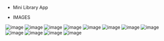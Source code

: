 - Mini Library App

- IMAGES

![image](https://user-images.githubusercontent.com/109745174/232337996-b2db5307-4e80-4625-a582-1b48050bf764.png)
![image](https://user-images.githubusercontent.com/109745174/232338008-c461cb2f-fd1a-4e11-9043-7d9e66fdd2b9.png)
![image](https://user-images.githubusercontent.com/109745174/232338104-8359df84-60a6-4e7a-8795-a14e23ff667e.png)
![image](https://user-images.githubusercontent.com/109745174/232338125-730e3cf0-5303-4dd0-9fb3-0b3326bb10f2.png)
![image](https://user-images.githubusercontent.com/109745174/232338146-e01335d8-4527-4366-b64a-98e1113331d2.png)
![image](https://user-images.githubusercontent.com/109745174/232338195-b86af809-b768-439e-863d-3ba391d19ddf.png)
![image](https://user-images.githubusercontent.com/109745174/232338210-de41209e-7121-41b4-a2db-5f9718096fa2.png)
![image](https://user-images.githubusercontent.com/109745174/232338217-adb8e899-70ee-4da2-ba24-9b96e4c81034.png)
![image](https://user-images.githubusercontent.com/109745174/232338248-15776648-623f-4565-b190-6844a68fef9b.png)
![image](https://user-images.githubusercontent.com/109745174/232338330-cd8aab8c-b978-48fc-876f-2bd58eba5c13.png)
![image](https://user-images.githubusercontent.com/109745174/232338358-f9cbe7c7-9be1-40de-bbf7-64ac37b9cb1d.png)
![image](https://user-images.githubusercontent.com/109745174/232338369-c98bf130-763f-4fe8-a6fe-bff346b4c320.png)

